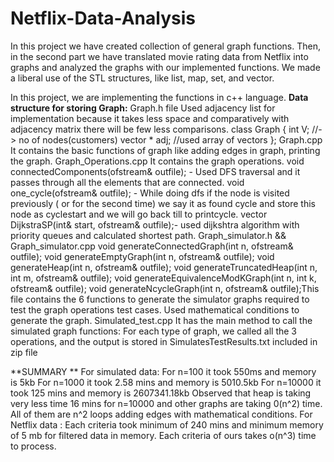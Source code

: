 # Netflix-Data-Analysis
In this project we have created collection of general graph functions. Then, in the second part we have translated movie rating data from Netflix into graphs and analyzed the graphs with our implemented functions. We made a liberal use of the STL structures, like list, map, set, and vector.


In this project, we are implementing the functions in c++ language.
**Data structure for storing Graph:**
Graph.h file
Used adjacency list for implementation because it takes less space and comparatively with 
adjacency matrix there will be few less comparisons.
class Graph
{ 
 int V; //-> no of nodes(customers)
 vector <int>* adj; //used array of vectors
}; 
Graph.cpp
It contains the basic functions of graph like adding edges in graph, printing the graph. 
Graph_Operations.cpp
It contains the graph operations. 
void connectedComponents(ofstream& outfile); - Used DFS traversal and it passes through 
all the elements that are connected.
void one_cycle(ofstream& outfile); - While doing dfs if the node is visited previously ( 
or for the second time) we say it as found cycle and store this node as cyclestart and we 
will go back till to printcycle. 
vector<int> DijkstraSP(int& start, ofstream& outfile);- used dijkshtra algorithm with 
priority queues and calculated shortest path.
Graph_simulator.h && Graph_simulator.cpp
void generateConnectedGraph(int n, ofstream& outfile);
void generateEmptyGraph(int n, ofstream& outfile);
void generateHeap(int n, ofstream& outfile);
void generateTruncatedHeap(int n, int m, ofstream& outfile);
void generateEquivalenceModKGraph(int n, int k, ofstream& outfile);
void generateNcycleGraph(int n, ofstream& outfile);This file contains the 6 functions to generate the simulator graphs required to test the 
graph operations test cases. 
Used mathematical conditions to generate the graph.
Simulated_test.cpp
It has the main method to call the simulated graph functions:
For each type of graph, we called all the 3 operations, and the output is stored in 
SimulatesTestResults.txt included in zip file
  
**SUMMARY **
For simulated data: 
For n=100 it took 550ms and memory is 5kb
For n=1000 it took 2.58 mins and memory is 5010.5kb
For n=10000 it took 125 mins and memory is 2607341.18kb
Observed that heap is taking very less time 16 mins for n=10000 and other graphs are taking 0(n^2) 
time. All of them are n^2 loops adding edges with mathematical conditions.
For Netflix data : 
Each criteria took minimum of 240 mins and minimum memory of 5 mb for filtered data in memory.
Each criteria of ours takes o(n^3) time to process.



